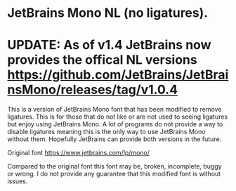 # JetBrains Mono NL (no ligatures).

# UPDATE: As of v1.4 JetBrains now provides the offical NL versions https://github.com/JetBrains/JetBrainsMono/releases/tag/v1.0.4

This is a version of JetBrains Mono font that has been modified to remove ligatures. This is for those that do not like or are not used to seeing ligatures but enjoy using JetBrains Mono. A lot of programs do not provide a way to disable ligatures meaning this is the only way to use JetBrains Mono without them. Hopefully JetBrains can provide both versions in the future.

Original font https://www.jetbrains.com/lp/mono/

Compared to the original font this font may be, broken, incomplete, buggy or wrong. I do not provide any guarantee that this modified font is without issues.
